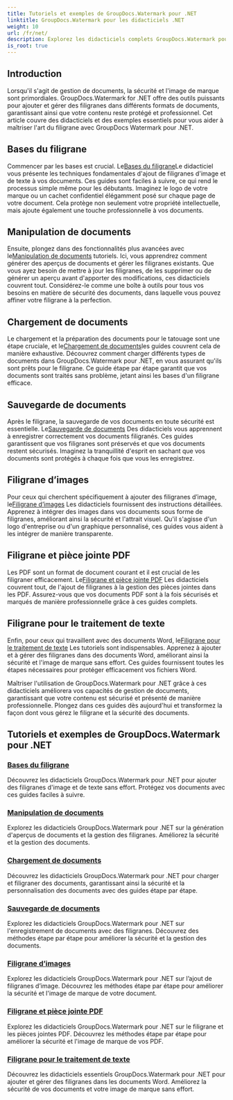 ```yaml
---
title: Tutoriels et exemples de GroupDocs.Watermark pour .NET
linktitle: GroupDocs.Watermark pour les didacticiels .NET
weight: 10
url: /fr/net/
description: Explorez les didacticiels complets GroupDocs.Watermark pour .NET. Apprenez à ajouter, gérer et sécuriser des filigranes dans différents formats de documents grâce à des guides étape par étape.
is_root: true
---
```

## Introduction

Lorsqu'il s'agit de gestion de documents, la sécurité et l'image de marque sont primordiales. GroupDocs.Watermark for .NET offre des outils puissants pour ajouter et gérer des filigranes dans différents formats de documents, garantissant ainsi que votre contenu reste protégé et professionnel. Cet article couvre des didacticiels et des exemples essentiels pour vous aider à maîtriser l'art du filigrane avec GroupDocs Watermark pour .NET.

## Bases du filigrane

 Commencer par les bases est crucial. Le[Bases du filigrane](./watermarking-basics/)Le didacticiel vous présente les techniques fondamentales d'ajout de filigranes d'image et de texte à vos documents. Ces guides sont faciles à suivre, ce qui rend le processus simple même pour les débutants. Imaginez le logo de votre marque ou un cachet confidentiel élégamment posé sur chaque page de votre document. Cela protège non seulement votre propriété intellectuelle, mais ajoute également une touche professionnelle à vos documents.

## Manipulation de documents

 Ensuite, plongez dans des fonctionnalités plus avancées avec le[Manipulation de documents](./document-manipulation/) tutoriels. Ici, vous apprendrez comment générer des aperçus de documents et gérer les filigranes existants. Que vous ayez besoin de mettre à jour les filigranes, de les supprimer ou de générer un aperçu avant d'apporter des modifications, ces didacticiels couvrent tout. Considérez-le comme une boîte à outils pour tous vos besoins en matière de sécurité des documents, dans laquelle vous pouvez affiner votre filigrane à la perfection.

## Chargement de documents

 Le chargement et la préparation des documents pour le tatouage sont une étape cruciale, et le[Chargement de documents](./document-loadings/)les guides couvrent cela de manière exhaustive. Découvrez comment charger différents types de documents dans GroupDocs.Watermark pour .NET, en vous assurant qu'ils sont prêts pour le filigrane. Ce guide étape par étape garantit que vos documents sont traités sans problème, jetant ainsi les bases d'un filigrane efficace.

## Sauvegarde de documents

 Après le filigrane, la sauvegarde de vos documents en toute sécurité est essentielle. Le[Sauvegarde de documents](./document-savings/) Des didacticiels vous apprennent à enregistrer correctement vos documents filigranés. Ces guides garantissent que vos filigranes sont préservés et que vos documents restent sécurisés. Imaginez la tranquillité d'esprit en sachant que vos documents sont protégés à chaque fois que vous les enregistrez.

## Filigrane d’images

 Pour ceux qui cherchent spécifiquement à ajouter des filigranes d’image, le[Filigrane d’images](./image-watermarkings/) Les didacticiels fournissent des instructions détaillées. Apprenez à intégrer des images dans vos documents sous forme de filigranes, améliorant ainsi la sécurité et l'attrait visuel. Qu'il s'agisse d'un logo d'entreprise ou d'un graphique personnalisé, ces guides vous aident à les intégrer de manière transparente.

## Filigrane et pièce jointe PDF

Les PDF sont un format de document courant et il est crucial de les filigraner efficacement. Le[Filigrane et pièce jointe PDF](./pdf-watermarking-attachments/) Les didacticiels couvrent tout, de l'ajout de filigranes à la gestion des pièces jointes dans les PDF. Assurez-vous que vos documents PDF sont à la fois sécurisés et marqués de manière professionnelle grâce à ces guides complets.

## Filigrane pour le traitement de texte

 Enfin, pour ceux qui travaillent avec des documents Word, le[Filigrane pour le traitement de texte](./word-processing-watermarkings/) Les tutoriels sont indispensables. Apprenez à ajouter et à gérer des filigranes dans des documents Word, améliorant ainsi la sécurité et l'image de marque sans effort. Ces guides fournissent toutes les étapes nécessaires pour protéger efficacement vos fichiers Word.

Maîtriser l'utilisation de GroupDocs.Watermark pour .NET grâce à ces didacticiels améliorera vos capacités de gestion de documents, garantissant que votre contenu est sécurisé et présenté de manière professionnelle. Plongez dans ces guides dès aujourd'hui et transformez la façon dont vous gérez le filigrane et la sécurité des documents.
## Tutoriels et exemples de GroupDocs.Watermark pour .NET 
### [Bases du filigrane](./watermarking-basics/)
Découvrez les didacticiels GroupDocs.Watermark pour .NET pour ajouter des filigranes d'image et de texte sans effort. Protégez vos documents avec ces guides faciles à suivre.
### [Manipulation de documents](./document-manipulation/)
Explorez les didacticiels GroupDocs.Watermark pour .NET sur la génération d'aperçus de documents et la gestion des filigranes. Améliorez la sécurité et la gestion des documents.
### [Chargement de documents](./document-loadings/)
Découvrez les didacticiels GroupDocs.Watermark pour .NET pour charger et filigraner des documents, garantissant ainsi la sécurité et la personnalisation des documents avec des guides étape par étape.
### [Sauvegarde de documents](./document-savings/)
Explorez les didacticiels GroupDocs.Watermark pour .NET sur l'enregistrement de documents avec des filigranes. Découvrez des méthodes étape par étape pour améliorer la sécurité et la gestion des documents.
### [Filigrane d’images](./image-watermarkings/)
Explorez les didacticiels GroupDocs.Watermark pour .NET sur l’ajout de filigranes d’image. Découvrez les méthodes étape par étape pour améliorer la sécurité et l'image de marque de votre document.
### [Filigrane et pièce jointe PDF](./pdf-watermarking-attachments/)
Explorez les didacticiels GroupDocs.Watermark pour .NET sur le filigrane et les pièces jointes PDF. Découvrez les méthodes étape par étape pour améliorer la sécurité et l'image de marque de vos PDF.
### [Filigrane pour le traitement de texte](./word-processing-watermarkings/)
Découvrez les didacticiels essentiels GroupDocs.Watermark pour .NET pour ajouter et gérer des filigranes dans les documents Word. Améliorez la sécurité de vos documents et votre image de marque sans effort.